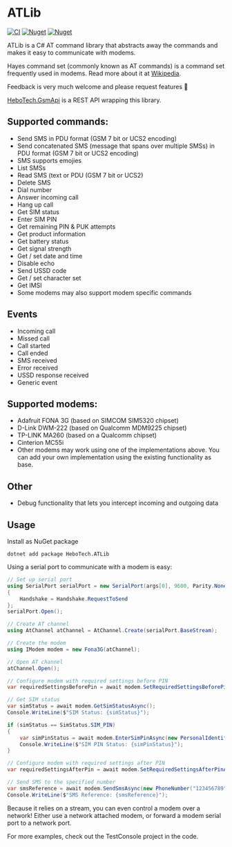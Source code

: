 # ATLib
[![CI](https://github.com/hbjorgo/ATLib/workflows/CI/badge.svg)](https://github.com/hbjorgo/ATLib)
[![Nuget](https://img.shields.io/nuget/v/hebotech.atlib)](https://www.nuget.org/packages/HeboTech.ATLib)
[![Nuget](https://img.shields.io/nuget/dt/HeboTech.ATLib)](https://www.nuget.org/packages/HeboTech.ATLib)

ATLib is a C# AT command library that abstracts away the commands and makes it easy to communicate with modems.

Hayes command set (commonly known as AT commands) is a command set frequently used in modems. Read more about it at [Wikipedia](https://en.wikipedia.org/wiki/Hayes_command_set).

Feedback is very much welcome and please request features 🙂

[HeboTech.GsmApi](https://github.com/hbjorgo/GsmApi) is a REST API wrapping this library.

## Supported commands:
- Send SMS in PDU format (GSM 7 bit or UCS2 encoding)
- Send concatenated SMS (message that spans over multiple SMSs) in PDU format (GSM 7 bit or UCS2 encoding)
- SMS supports emojies
- List SMSs
- Read SMS (text or PDU (GSM 7 bit or UCS2)
- Delete SMS
- Dial number
- Answer incoming call
- Hang up call
- Get SIM status
- Enter SIM PIN
- Get remaining PIN & PUK attempts
- Get product information
- Get battery status
- Get signal strength
- Get / set date and time
- Disable echo
- Send USSD code
- Get / set character set
- Get IMSI
- Some modems may also support modem specific commands

## Events
- Incoming call
- Missed call
- Call started
- Call ended
- SMS received
- Error received
- USSD response received
- Generic event

## Supported modems:
- Adafruit FONA 3G (based on SIMCOM SIM5320 chipset)
- D-Link DWM-222 (based on Qualcomm MDM9225 chipset)
- TP-LINK MA260 (based on a Qualcomm chipset)
- Cinterion MC55i
- Other modems may work using one of the implementations above. You can add your own implementation using the existing functionality as base.

## Other
- Debug functionality that lets you intercept incoming and outgoing data

## Usage
Install as NuGet package
```shell
dotnet add package HeboTech.ATLib
```

Using a serial port to communicate with a modem is easy:
```csharp
// Set up serial port
using SerialPort serialPort = new SerialPort(args[0], 9600, Parity.None, 8, StopBits.One)
{
    Handshake = Handshake.RequestToSend
};
serialPort.Open();

// Create AT channel
using AtChannel atChannel = AtChannel.Create(serialPort.BaseStream);

// Create the modem
using IModem modem = new Fona3G(atChannel);

// Open AT channel
atChannel.Open();

// Configure modem with required settings before PIN
var requiredSettingsBeforePin = await modem.SetRequiredSettingsBeforePinAsync();

// Get SIM status
var simStatus = await modem.GetSimStatusAsync();
Console.WriteLine($"SIM Status: {simStatus}");

if (simStatus == SimStatus.SIM_PIN)
{
    var simPinStatus = await modem.EnterSimPinAsync(new PersonalIdentificationNumber("<PIN>"));
    Console.WriteLine($"SIM PIN Status: {simPinStatus}");
}

// Configure modem with required settings after PIN
var requiredSettingsAfterPin = await modem.SetRequiredSettingsAfterPinAsync();

// Send SMS to the specified number
var smsReference = await modem.SendSmsAsync(new PhoneNumber("123456789"), "Hello ATLib!");
Console.WriteLine($"SMS Reference: {smsReference}");
```
Because it relies on a stream, you can even control a modem over a network! Either use a network attached modem, or forward a modem serial port to a network port.

For more examples, check out the TestConsole project in the code.
